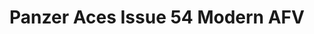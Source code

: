 ---
layout: product
title: "Panzer Aces Issue 54 Modern AFV"
price: "1400" 
desc: "Časopis"
img_path: "/assets/img/PANZ0054.jpg"
brand: "AMMO"
available: true
special_offer: false
new: false
soon: false
cat: "090000"
subcat: "090100"
subsubcat: "090101"
sifra: "PANZ0054"
popular: false
---